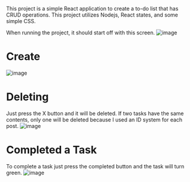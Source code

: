 This project is a simple React application to create a to-do list that has CRUD operations. This project utilizes Nodejs, React states, and some simple CSS.

When running the project, it should start off with this screen.
![image](https://github.com/coughlinalbert1/to-do-list/assets/111651444/e6319ee8-a33a-4535-966a-0c425f8c971d)

# Create
![image](https://github.com/coughlinalbert1/to-do-list/assets/111651444/a9bea330-4b1e-4eed-88cf-dae07fa96271)

# Deleting
Just press the X button and it will be deleted. If two tasks have the same contents, only one will be deleted because I used an ID system for each post.
![image](https://github.com/coughlinalbert1/to-do-list/assets/111651444/ebbfba8c-efa3-4c42-8c4c-6839e1aae0bf)

# Completed a Task
To complete a task just press the completed button and the task will turn green.
![image](https://github.com/coughlinalbert1/to-do-list/assets/111651444/1e2033f0-eb3b-42ae-aeaa-96f0aea84227)




